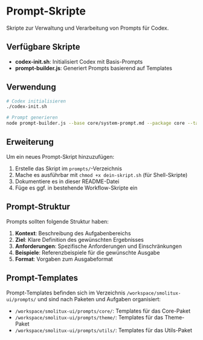 # Prompt-Skripte

Skripte zur Verwaltung und Verarbeitung von Prompts für Codex.

## Verfügbare Skripte

- **codex-init.sh**: Initialisiert Codex mit Basis-Prompts
- **prompt-builder.js**: Generiert Prompts basierend auf Templates

## Verwendung

```bash
# Codex initialisieren
./codex-init.sh

# Prompt generieren
node prompt-builder.js --base core/system-prompt.md --package core --task component-development --template component
```

## Erweiterung

Um ein neues Prompt-Skript hinzuzufügen:

1. Erstelle das Skript im `prompts/`-Verzeichnis
2. Mache es ausführbar mit `chmod +x dein-skript.sh` (für Shell-Skripte)
3. Dokumentiere es in dieser README-Datei
4. Füge es ggf. in bestehende Workflow-Skripte ein

## Prompt-Struktur

Prompts sollten folgende Struktur haben:

1. **Kontext**: Beschreibung des Aufgabenbereichs
2. **Ziel**: Klare Definition des gewünschten Ergebnisses
3. **Anforderungen**: Spezifische Anforderungen und Einschränkungen
4. **Beispiele**: Referenzbeispiele für die gewünschte Ausgabe
5. **Format**: Vorgaben zum Ausgabeformat

## Prompt-Templates

Prompt-Templates befinden sich im Verzeichnis `/workspace/smolitux-ui/prompts/` und sind nach Paketen und Aufgaben organisiert:

- `/workspace/smolitux-ui/prompts/core/`: Templates für das Core-Paket
- `/workspace/smolitux-ui/prompts/theme/`: Templates für das Theme-Paket
- `/workspace/smolitux-ui/prompts/utils/`: Templates für das Utils-Paket